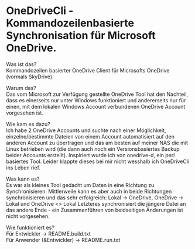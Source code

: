 # OneDriveCli - Kommandozeilenbasierte Synchronisation für Microsoft OneDrive.

Was ist das?  
Kommandozeilen basierter OneDrive Client für Microsofts OneDrive (vormals SkyDrive).

Warum das?  
Das vom Microsoft zur Verfügung gestellte OneDrive Tool hat den Nachteil, dass es
einerseits nur unter Windows funktioniert und andererseits nur für einen, mit dem
lokalen Windows Account verbundenen OneDrive Account vorgesehen ist.

Wie kam es dazu?  
Ich habe 2 OneDrive Accounts und suchte nach einer Möglichkeit, einzelne/bestimmte
Dateien von einem Account automatisiert auf den anderen Account zu übertragen und
das am besten auf meiner NAS die mit Linux betrieben wird (die dann auch noch ein
Versionsbasiertes Backup beider Accounts erstellt).
Inspiriert wurde ich von onedrive-d, ein perl basiertes Tool. Leider klappte dieses
bei mir nicht wesshalb ich OneDriveCli ins Leben rief.

Was kann es?  
Es war als kleines Tool gedacht um Daten in eine Richtung zu Synchronisieren.
Mittlerweile kann es aber auch in beide Richtungen synchronisieren und das sehr
erfolgreich: Lokal -> OneDrive, OneDrive -> Lokal und OneDrive <> Lokal
Letzteres synchronisiert die jüngere Datei an das andere Ende - ein Zusammenführen
von beidseitigen Änderungen ist nicht vorgesehen.

Wie funktioniert es?  
Für Entwickler -> README.build.txt  
Für Anwender (&Entwickler) -> README.run.txt
